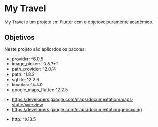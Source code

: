 # My Travel

My Travel é um projeto em Flutter com o objetovo puramente acadêmico.


## Objetivos

Neste projeto são aplicados os pacotes:

 - provider: ^6.0.5
 - image_picker: ^0.8.7+1
 - path_provider: ^2.0.14
 - path: ^1.8.2
 - sqflite: ^2.2.6
 - location: ^4.4.0
 - google_maps_flutter: ^2.2.5
  * https://developers.google.com/maps/documentation/maps-static/overview
  * https://developers.google.com/maps/documentation/geocoding
 - http: ^0.13.5
